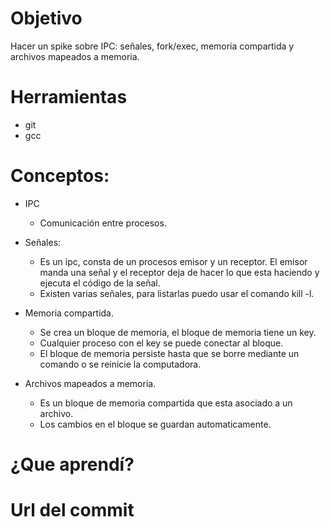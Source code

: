 # Objetivo
Hacer un spike sobre IPC: señales, fork/exec, memoria compartida y archivos mapeados a memoria. 
# Herramientas
+ git
+ gcc


# Conceptos:

+ IPC
   + Comunicación entre procesos.
   
+ Señales:
   + Es un ipc, consta de un procesos emisor y un receptor. 
   El emisor manda una señal y el receptor deja de hacer lo que esta haciendo y ejecuta el código de la señal.
   + Existen varias señales, para listarlas puedo usar el comando kill -l.
  
+ Memoria compartida.
    + Se crea un bloque de memoria, el bloque de memoria tiene un key.
    + Cualquier proceso con el key se puede conectar al bloque.
    + El bloque de memoria persiste hasta que se borre mediante un comando o se reinicie la computadora.
    
+ Archivos mapeados a memoria.
    + Es un bloque de memoria compartida que esta asociado a un archivo.
    + Los cambios en el bloque se guardan automaticamente.
   
 

# ¿Que aprendí?

# Url del commit

 
